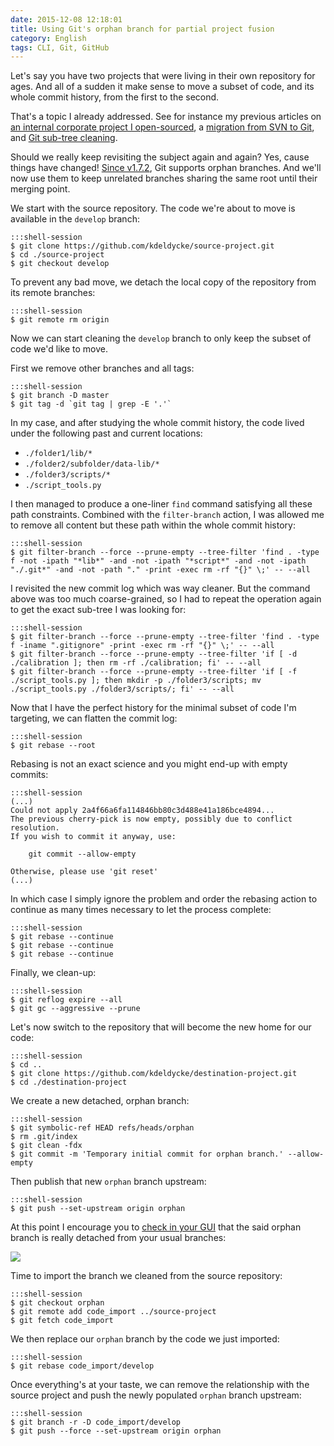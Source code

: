 ```yaml
---
date: 2015-12-08 12:18:01
title: Using Git's orphan branch for partial project fusion
category: English
tags: CLI, Git, GitHub
---
```


Let's say you have two projects that were living in their own repository for
ages. And all of a sudden it make sense to move a subset of code, and its whole
commit history, from the first to the second.

That's a topic I already addressed. See
for instance my previous articles on [an internal corporate project I
open-sourced](https://kevin.deldycke.com/2011/08/how-open-source-an-internal-corporate-project-webping/),
a [migration from SVN to
Git](https://kevin.deldycke.com/2011/04/ftt-migration-subversion-git/), and
[Git sub-tree
cleaning](https://kevin.deldycke.com/2011/02/moving-git-subtree-repository/).

Should we really keep revisiting the subject again and again? Yes, cause things
have changed! [Since v1.7.2](https://git-scm.com/docs/git-checkout/1.7.2), Git
supports orphan branches. And we'll now use them to keep unrelated branches
sharing the same root until their merging point.

We start with the source repository. The code we're about to move is available
in the `develop` branch:

    :::shell-session
    $ git clone https://github.com/kdeldycke/source-project.git
    $ cd ./source-project
    $ git checkout develop

To prevent any bad move, we detach the local copy of the repository from its
remote branches:

    :::shell-session
    $ git remote rm origin

Now we can start cleaning the `develop` branch to only keep the subset of code
we'd like to move.

First we remove other branches and all tags:

    :::shell-session
    $ git branch -D master
    $ git tag -d `git tag | grep -E '.'`

In my case, and after studying the whole commit history, the code lived under
the following past and current locations:

* `./folder1/lib/*`
* `./folder2/subfolder/data-lib/*`
* `./folder3/scripts/*`
* `./script_tools.py`

I then managed to produce a one-liner `find` command satisfying all these path
constraints. Combined with the `filter-branch` action, I was allowed me to
remove all content but these path within the whole commit history:

    :::shell-session
    $ git filter-branch --force --prune-empty --tree-filter 'find . -type f -not -ipath "*lib*" -and -not -ipath "*script*" -and -not -ipath "./.git*" -and -not -path "." -print -exec rm -rf "{}" \;' -- --all

I revisited the new commit log which was way cleaner. But the command above was
too much coarse-grained, so I had to repeat the operation again to get the
exact sub-tree I was looking for:

    :::shell-session
    $ git filter-branch --force --prune-empty --tree-filter 'find . -type f -iname ".gitignore" -print -exec rm -rf "{}" \;' -- --all
    $ git filter-branch --force --prune-empty --tree-filter 'if [ -d ./calibration ]; then rm -rf ./calibration; fi' -- --all
    $ git filter-branch --force --prune-empty --tree-filter 'if [ -f ./script_tools.py ]; then mkdir -p ./folder3/scripts; mv ./script_tools.py ./folder3/scripts/; fi' -- --all

Now that I have the perfect history for the minimal subset of code I'm
targeting, we can flatten the commit log:

    :::shell-session
    $ git rebase --root

Rebasing is not an exact science and you might end-up with empty commits:

    :::shell-session
    (...)
    Could not apply 2a4f66a6fa114846bb80c3d488e41a186bce4894...
    The previous cherry-pick is now empty, possibly due to conflict resolution.
    If you wish to commit it anyway, use:

        git commit --allow-empty

    Otherwise, please use 'git reset'
    (...)

In which case I simply ignore the problem and order the rebasing action to
continue as many times necessary to let the process complete:

    :::shell-session
    $ git rebase --continue
    $ git rebase --continue
    $ git rebase --continue

Finally, we clean-up:

    :::shell-session
    $ git reflog expire --all
    $ git gc --aggressive --prune

Let's now switch to the repository that will become the new home for our code:

    :::shell-session
    $ cd ..
    $ git clone https://github.com/kdeldycke/destination-project.git
    $ cd ./destination-project

We create a new detached, orphan branch:

    :::shell-session
    $ git symbolic-ref HEAD refs/heads/orphan
    $ rm .git/index
    $ git clean -fdx
    $ git commit -m 'Temporary initial commit for orphan branch.' --allow-empty

Then publish that new `orphan` branch upstream:

    :::shell-session
    $ git push --set-upstream origin orphan

At this point I encourage you to [check in your
GUI](https://sixohthree.com/1955/git-subtree-merges-orphaned-branches-and-github)
that the said orphan branch is really detached from your usual branches:

![](/uploads/2015/gitlab-network-view-orphan-branch.png)

Time to import the branch we cleaned from the source repository:

    :::shell-session
    $ git checkout orphan
    $ git remote add code_import ../source-project
    $ git fetch code_import

We then replace our `orphan` branch by the code we just imported:

    :::shell-session
    $ git rebase code_import/develop

Once everything's at your taste, we can remove the relationship with the source
project and push the newly populated `orphan` branch upstream:

    :::shell-session
    $ git branch -r -D code_import/develop
    $ git push --force --set-upstream origin orphan
